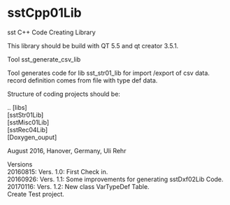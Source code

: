 # sstCpp01Lib
sst C++ Code Creating Library

This library should be build with QT 5.5 and qt creator 3.5.1.

Tool sst_generate_csv_lib

Tool generates code for lib sst_str01_lib for import /export of csv data.
record definition comes from file with type def data.

Structure of coding projects should be:

.. [libs] <BR>
   [sstStr01Lib] <BR>
   [sstMisc01Lib] <BR>
   [sstRec04Lib] <BR>
   [Doxygen_ouput] <BR>

August 2016, Hanover, Germany, Uli Rehr

Versions <BR>
20160815: Vers. 1.0: First Check in. <BR>
20160926: Vers. 1.1: Some improvements for generating sstDxf02Lib Code. <BR>
20170116: Vers. 1.2: New class VarTypeDef Table. <BR>
                     Create Test project.
